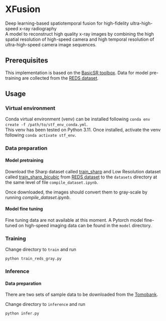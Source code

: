 # XFusion
Deep learning-based spatiotemporal fusion for high-fidelity ultra-high-speed x-ray radiography  
A model to reconstruct high quality x-ray images by combining the high spatial resolution of high-speed camera and high temporal resolution of ultra-high-speed camera image sequences.  

## Prerequisites
This implementation is based on the [BasicSR toolbox](https://github.com/XPixelGroup/BasicSR). Data for model pre-training are collected from the [REDS dataset](https://seungjunnah.github.io/Datasets/reds).  

## Usage
### Virtual environment
Conda virtual environment (venv) can be installed following `conda env create -f /path/to/stf_env_conda.yml`.  
This venv has been tested on Python 3.11. Once installed, activate the venv following `conda activate stf_env`.

### Data preparation
#### Model pretraining
Download the Sharp dataset called [train_sharp](https://drive.google.com/open?id=1YLksKtMhd2mWyVSkvhDaDLWSc1qYNCz-) and Low Resolution dataset called [train_sharp_bicubic](https://drive.google.com/open?id=1a4PrjqT-hShvY9IyJm3sPF0ZaXyrCozR) from [REDS dataset](https://seungjunnah.github.io/Datasets/reds) to the `datasets` directory at the same level of file `compile_dataset.ipynb`.

Once downloaded, the images should convert them to gray-scale by running *compile_dataset.ipynb*.

#### Model fine tuning
Fine tuning data are not available at this moment. A Pytorch model fine-tuned on high-speed imaging data can be found in the `model` directory.

### Training
Change directory to `train` and run
```
python train_reds_gray.py
```

### Inference
#### Data preparation
There are two sets of sample data to be downloaded from the [Tomobank](https://tomobank.readthedocs.io/en/latest/source/data/docs.data.radio.html).

Change directory to `inference` and run
```
python infer.py
```
